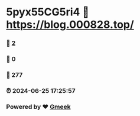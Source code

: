 # 5pyx55CG5ri4 :link: https://blog.000828.top/ 
### :page_facing_up: [2](https://blog.000828.top//tag.html) 
### :speech_balloon: 0 
### :hibiscus: 277 
### :alarm_clock: 2024-06-25 17:25:57 
### Powered by :heart: [Gmeek](https://github.com/Meekdai/Gmeek)
